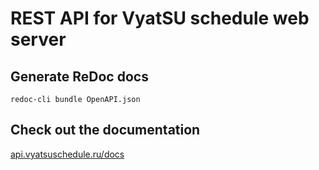 # REST API for VyatSU schedule web server

## Generate ReDoc docs

`redoc-cli bundle OpenAPI.json`

## Check out the documentation

[api.vyatsuschedule.ru/docs](https://api.vyatsuschedule.ru/docs)
